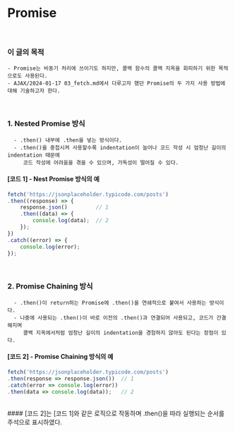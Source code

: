 # Promise
<br/>

### 이 글의 목적
    - Promise는 비동기 처리에 쓰이기도 하지만, 콜백 함수의 콜백 지옥을 회피하기 위한 목적으로도 사용된다.
    - AJAX/2024-01-17 03_fetch.md에서 다루고자 했던 Promise의 두 가지 사용 방법에 대해 기술하고자 한다.
<br/>

### 1. Nested Promise 방식
```plaintext
  - .then() 내부에 .then을 넣는 방식이다.
  - .then()을 중첩시켜 사용할수록 indentation이 늘어나 코드 작성 시 엄청난 길이의 indentation 때문에
     코드 작성에 어려움을 겪을 수 있으며, 가독성이 떨어질 수 있다.
```
#### [코드 1] - Nest Promise 방식의 예
```javascript
fetch('https://jsonplaceholder.typicode.com/posts')
.then((response) => {
    response.json()         // 1
    .then((data) => {
        console.log(data);  // 2
    });
})
.catch((error) => {
    console.log(error);
});
```
<br/>

### 2. Promise Chaining 방식
```plaintext
  - .then()이 return하는 Promise에 .then()을 연쇄적으로 붙여서 사용하는 방식이다.
  - 나중에 사용되는 .then()이 바로 이전의 .then()과 연결되어 사용되고, 코드가 간결해지며
     콜백 지옥에서처럼 엄청난 길이의 indentation을 경험하지 않아도 된다는 장점이 있다.
```
#### [코드 2] - Promise Chaining 방식의 예
```javascript
fetch('https://jsonplaceholder.typicode.com/posts')
.then(response => response.json())  // 1
.catch(error => console.log(error))
.then(data => console.log(data));   // 2
```
<br/>
#### [코드 2]는 [코드 1]와 같은 로직으로 작동하며 .then()을 따라 실행되는 순서를 주석으로 표시하였다.
